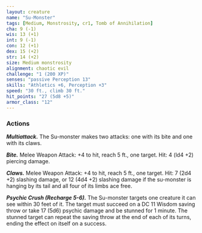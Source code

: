 ```yaml
---
layout: creature
name: "Su-Monster"
tags: [Medium, Monstrosity, cr1, Tomb of Annihilation]
cha: 9 (-1)
wis: 13 (+1)
int: 9 (-1)
con: 12 (+1)
dex: 15 (+2)
str: 14 (+2)
size: Medium monstrosity
alignment: chaotic evil
challenge: "1 (200 XP)"
senses: "passive Perception 13"
skills: "Athletics +6, Perception +3"
speed: "30 ft., climb 30 ft."
hit_points: "27 (5d8 +5)"
armor_class: "12"
---
```


### Actions

***Multiattack.*** The Su-monster makes two attacks: one with its bite and one with its claws.

***Bite.*** Melee Weapon Attack: +4 to hit, reach 5 ft., one target. Hit: 4 (ld4 +2) piercing damage.

***Claws.*** Melee Weapon Attack: +4 to hit, reach 5 ft., one target. Hit: 7 (2d4 +2) slashing damage, or 12 (4d4 +2) slashing damage if the su-monster is hanging by its tail and all four of its limbs ace free.

***Psychic Crush (Recharge 5-6).*** The Su-monster targets one creature it can see within 30 feet of it. The target must succeed on a DC 11 Wisdom saving throw or take 17 (5d6) psychic damage and be stunned for 1 minute. The stunned target can repeat the saving throw at the end of each of its turns, ending the effect on itself on a success.

